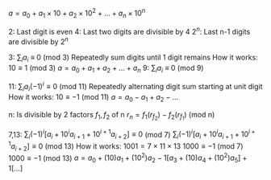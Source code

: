 $a = a_0 + a_1 \times 10 + a_2 \times 10^2 + \dots + a_n \times 10^n$

2:
	Last digit is even
4:
	Last two digits are divisible by 4
$2^n$:
	Last n-1 digits are divisible by $2^n$

3:
	$\sum_{i} a_{i}$ $\equiv$ 0 (mod 3)
	Repeatedly sum digits until 1 digit remains
	How it works:
		$10 \equiv 1$ (mod 3)
		$a = a_0 + a_1 + a_2 + \dots + a_n$
9:
	$\sum_{i} a_{i}$ $\equiv$ 0 (mod 9)

11:
	$\sum_i a_{i}(-1)^i \equiv 0$ (mod 11)
	Repeatedly alternating digit sum starting at unit digit
	How it works:
		$10 \equiv -1$ (mod 11)
		$a = a_0 - a_1 + a_2 - \dots$

n:
	Is divisible by 2 factors $f_1, f_2$ of n
	$r_n = f_{1} (r_{f_{2}}) - f_{2} (r_{f_{1}})$ (mod n)

7,13:
	$\sum_i (-1)^i [a_{i} + 10^i a_{i+1} + 10^{i+1} a_{i+2}] \equiv 0$ (mod 7)
	$\sum_i (-1)^i [a_{i} + 10^i a_{i+1} + 10^{i+1} a_{i+2}] \equiv 0$ (mod 13)
	How it works:
		$1001 = 7 \times 11 \times 13$
		$1000 \equiv -1$ (mod 7)
		$1000 \equiv -1$ (mod 13)
		$a = a_0 + (10) a_1+(10^2) a_2 - 1[a_3 + (10)a_4 + (10^2)a_5] + 1[...]$

